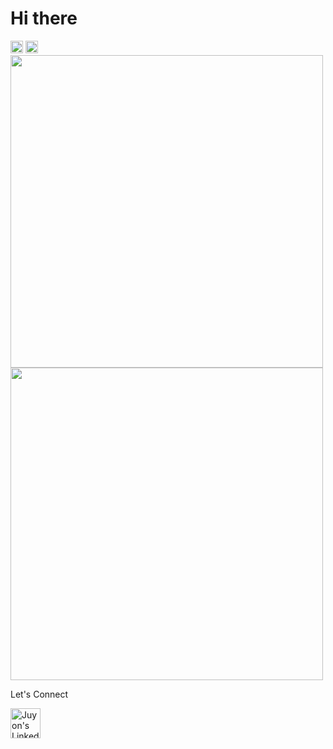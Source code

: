 

  <div>
    <h1>Hi there</h1>
    <img src="https://media.giphy.com/media/mN0ooWAdWOV7Xhq2TY/giphy.gif" width="20px">  
    <img src="https://media.giphy.com/media/xEEzGpNOstpHkS9UaZ/giphy.gif" width="20px"> 
  </div>
  

 <!---
GITHUB STATS
--->
  <img align="center" src="https://github-readme-streak-stats.herokuapp.com/?user=mangoseeds&theme=github-light&show)"  width="500px"  />
  <img align="center" src="https://github-readme-stats.vercel.app/api?username=mangoseeds&theme=vue&show4&show_icons=true&hide_title=true&text_color=ffbfd8"  width="500px" />

  <div>
    <p>Let's Connect</p> 
    <a href="https://www.linkedin.com/in/juyon-bae/">
      <img alt="Juyon's LinkedIn" title="LinkedIn" height="48" width="48" src="https://cdn.simpleicons.org/linkedin"></a>
  </div>
  



